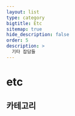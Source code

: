```yaml
---
layout: list
type: category
bigtitle: Etc
sitemap: true
hide_description: false
order: 5
description: >
  기타 잡담들
---
```


# etc

## 카테고리

<!-- * [Title1]{:.heading.flip-title} --- 설명1
* [Title2]{:.heading.flip-title} --- 설명2
* [Title3]{:.heading.flip-title} --- 설명3
* [Title4]{:.heading.flip-title} --- 설명4
* [Title5]{:.heading.flip-title} --- 설명5

[Title1]: /title1/
[Title2]: /title2/
[Title3]: /title3/
[Title4]: /title4/
[Title5]: /title5/ -->
